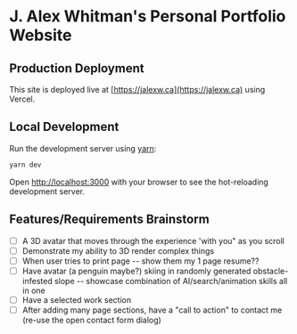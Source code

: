 # J. Alex Whitman's Personal Portfolio Website

## Production Deployment

This site is deployed live at [https://jalexw.ca](https://jalexw.ca) using Vercel.

## Local Development

Run the development server using [yarn](https://yarnpkg.com/):

```bash
yarn dev
```

Open [http://localhost:3000](http://localhost:3000) with your browser to see the hot-reloading development server.

## Features/Requirements Brainstorm

- [ ] A 3D avatar that moves through the experience 'with you" as you scroll
- [ ] Demonstrate my ability to 3D render complex things
- [ ] When user tries to print page -- show them my 1 page resume??
- [ ] Have avatar (a penguin maybe?) skiing in randomly generated obstacle-infested slope -- showcase combination of AI/search/animation skills all in one
- [ ] Have a selected work section
- [ ] After adding many page sections, have a "call to action" to contact me (re-use the open contact form dialog)